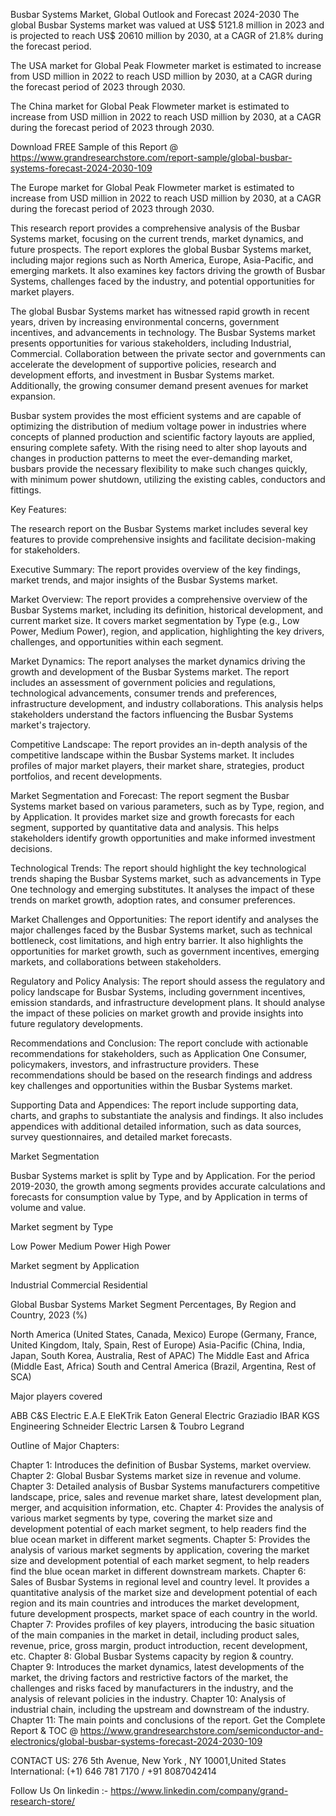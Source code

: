 Busbar Systems Market, Global Outlook and Forecast 2024-2030
The global Busbar Systems market was valued at US$ 5121.8 million in 2023 and is projected to reach US$ 20610 million by 2030, at a CAGR of 21.8% during the forecast period.

The USA market for Global Peak Flowmeter market is estimated to increase from USD million in 2022 to reach USD million by 2030, at a CAGR during the forecast period of 2023 through 2030.

The China market for Global Peak Flowmeter market is estimated to increase from USD million in 2022 to reach USD million by 2030, at a CAGR during the forecast period of 2023 through 2030.

Download FREE Sample of this Report @ https://www.grandresearchstore.com/report-sample/global-busbar-systems-forecast-2024-2030-109

The Europe market for Global Peak Flowmeter market is estimated to increase from USD million in 2022 to reach USD million by 2030, at a CAGR during the forecast period of 2023 through 2030.

This research report provides a comprehensive analysis of the Busbar Systems market, focusing on the current trends, market dynamics, and future prospects. The report explores the global Busbar Systems market, including major regions such as North America, Europe, Asia-Pacific, and emerging markets. It also examines key factors driving the growth of Busbar Systems, challenges faced by the industry, and potential opportunities for market players.

The global Busbar Systems market has witnessed rapid growth in recent years, driven by increasing environmental concerns, government incentives, and advancements in technology. The Busbar Systems market presents opportunities for various stakeholders, including Industrial, Commercial. Collaboration between the private sector and governments can accelerate the development of supportive policies, research and development efforts, and investment in Busbar Systems market. Additionally, the growing consumer demand present avenues for market expansion.

Busbar system provides the most efficient systems and are capable of optimizing the distribution of medium voltage power in industries where concepts of planned production and scientific factory layouts are applied, ensuring complete safety. With the rising need to alter shop layouts and changes in production patterns to meet the ever-demanding market, busbars provide the necessary flexibility to make such changes quickly, with minimum power shutdown, utilizing the existing cables, conductors and fittings.

Key Features:

The research report on the Busbar Systems market includes several key features to provide comprehensive insights and facilitate decision-making for stakeholders.

Executive Summary: The report provides overview of the key findings, market trends, and major insights of the Busbar Systems market.

Market Overview: The report provides a comprehensive overview of the Busbar Systems market, including its definition, historical development, and current market size. It covers market segmentation by Type (e.g., Low Power, Medium Power), region, and application, highlighting the key drivers, challenges, and opportunities within each segment.

Market Dynamics: The report analyses the market dynamics driving the growth and development of the Busbar Systems market. The report includes an assessment of government policies and regulations, technological advancements, consumer trends and preferences, infrastructure development, and industry collaborations. This analysis helps stakeholders understand the factors influencing the Busbar Systems market's trajectory.

Competitive Landscape: The report provides an in-depth analysis of the competitive landscape within the Busbar Systems market. It includes profiles of major market players, their market share, strategies, product portfolios, and recent developments.

Market Segmentation and Forecast: The report segment the Busbar Systems market based on various parameters, such as by Type, region, and by Application. It provides market size and growth forecasts for each segment, supported by quantitative data and analysis. This helps stakeholders identify growth opportunities and make informed investment decisions.

Technological Trends: The report should highlight the key technological trends shaping the Busbar Systems market, such as advancements in Type One technology and emerging substitutes. It analyses the impact of these trends on market growth, adoption rates, and consumer preferences.

Market Challenges and Opportunities: The report identify and analyses the major challenges faced by the Busbar Systems market, such as technical bottleneck, cost limitations, and high entry barrier. It also highlights the opportunities for market growth, such as government incentives, emerging markets, and collaborations between stakeholders.

Regulatory and Policy Analysis: The report should assess the regulatory and policy landscape for Busbar Systems, including government incentives, emission standards, and infrastructure development plans. It should analyse the impact of these policies on market growth and provide insights into future regulatory developments.

Recommendations and Conclusion: The report conclude with actionable recommendations for stakeholders, such as Application One Consumer, policymakers, investors, and infrastructure providers. These recommendations should be based on the research findings and address key challenges and opportunities within the Busbar Systems market.

Supporting Data and Appendices: The report include supporting data, charts, and graphs to substantiate the analysis and findings. It also includes appendices with additional detailed information, such as data sources, survey questionnaires, and detailed market forecasts.

Market Segmentation

Busbar Systems market is split by Type and by Application. For the period 2019-2030, the growth among segments provides accurate calculations and forecasts for consumption value by Type, and by Application in terms of volume and value.

Market segment by Type

Low Power
Medium Power
High Power

Market segment by Application

Industrial
Commercial
Residential

Global Busbar Systems Market Segment Percentages, By Region and Country, 2023 (%)

North America (United States, Canada, Mexico)
Europe (Germany, France, United Kingdom, Italy, Spain, Rest of Europe)
Asia-Pacific (China, India, Japan, South Korea, Australia, Rest of APAC)
The Middle East and Africa (Middle East, Africa)
South and Central America (Brazil, Argentina, Rest of SCA)

Major players covered

ABB
C&S Electric
E.A.E EleKTrik
Eaton
General Electric
Graziadio
IBAR
KGS Engineering
Schneider Electric
Larsen & Toubro
Legrand

Outline of Major Chapters:

Chapter 1: Introduces the definition of Busbar Systems, market overview.
Chapter 2: Global Busbar Systems market size in revenue and volume.
Chapter 3: Detailed analysis of Busbar Systems manufacturers competitive landscape, price, sales and revenue market share, latest development plan, merger, and acquisition information, etc.
Chapter 4: Provides the analysis of various market segments by type, covering the market size and development potential of each market segment, to help readers find the blue ocean market in different market segments.
Chapter 5: Provides the analysis of various market segments by application, covering the market size and development potential of each market segment, to help readers find the blue ocean market in different downstream markets.
Chapter 6: Sales of Busbar Systems in regional level and country level. It provides a quantitative analysis of the market size and development potential of each region and its main countries and introduces the market development, future development prospects, market space of each country in the world.
Chapter 7: Provides profiles of key players, introducing the basic situation of the main companies in the market in detail, including product sales, revenue, price, gross margin, product introduction, recent development, etc.
Chapter 8: Global Busbar Systems capacity by region & country.
Chapter 9: Introduces the market dynamics, latest developments of the market, the driving factors and restrictive factors of the market, the challenges and risks faced by manufacturers in the industry, and the analysis of relevant policies in the industry.
Chapter 10: Analysis of industrial chain, including the upstream and downstream of the industry.
Chapter 11: The main points and conclusions of the report.
Get the Complete Report & TOC @ https://www.grandresearchstore.com/semiconductor-and-electronics/global-busbar-systems-forecast-2024-2030-109

CONTACT US:
276 5th Avenue, New York , NY 10001,United States
International: (+1) 646 781 7170 / +91 8087042414

Follow Us On linkedin :- https://www.linkedin.com/company/grand-research-store/
